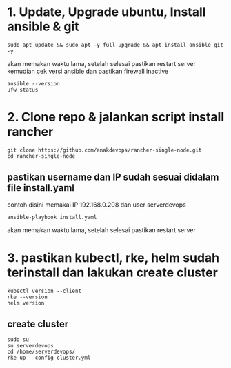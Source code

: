 
# 1. Update, Upgrade ubuntu, Install ansible & git

```
sudo apt update && sudo apt -y full-upgrade && apt install ansible git -y
```

akan memakan waktu lama, setelah selesai pastikan restart server kemudian cek versi ansible dan pastikan firewall inactive


```
ansible --version
ufw status
```

# 2. Clone repo & jalankan script install rancher

```
git clone https://github.com/anakdevops/rancher-single-node.git
cd rancher-single-node
```
## pastikan username dan IP sudah sesuai didalam file install.yaml
contoh disini memakai IP 192.168.0.208 dan user serverdevops

```
ansible-playbook install.yaml
```
akan memakan waktu lama, setelah selesai pastikan restart server


# 3. pastikan kubectl, rke, helm sudah terinstall dan lakukan create cluster

```
kubectl version --client
rke --version
helm version
```
## create cluster

```
sudo su
su serverdevops
cd /home/serverdevops/
rke up --config cluster.yml
```
